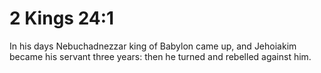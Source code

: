# 2 Kings 24:1

In his days Nebuchadnezzar king of Babylon came up, and Jehoiakim became his servant three years: then he turned and rebelled against him.